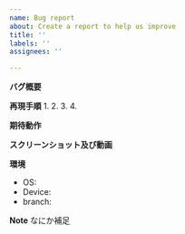 ```yaml
---
name: Bug report
about: Create a report to help us improve
title: ''
labels: ''
assignees: ''

---
```


**バグ概要**

**再現手順**
1. 
2. 
3. 
4. 

**期待動作**

**スクリーンショット及び動画**

**環境**
 - OS: 
 - Device: 
 - branch: 

**Note**
なにか補足
